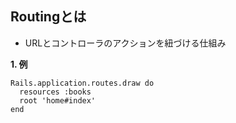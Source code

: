 ## Routingとは
- URLとコントローラのアクションを紐づける仕組み

**1. 例**
```rubyonrails
Rails.application.routes.draw do
  resources :books
  root 'home#index'
end
```
